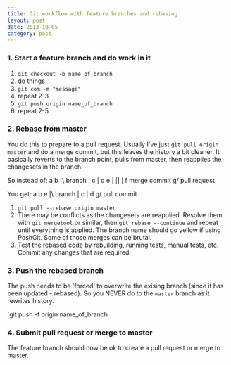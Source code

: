```yaml
---
title: Git workflow with feature branches and rebasing
layout: post
date: 2013-10-05
category: post
---
```



### 1. Start a feature branch and do work in it

1. `git checkout -b name_of_branch`
2. do things
3. `git com -m "message"`
4. repeat 2-3
5. `git push origin name_of_branch`
6. repeat 2-5


### 2. Rebase from master

You do this to prepare to a pull request. Usually I've just `git pull origin master` and do a merge commit, but this leaves the history a bit cleaner. It basically reverts to the branch point, pulls from master, then reapplies the changesets in the branch.

So instead of:
	a
	b
	|\    branch
	| c
	| d
	e |
	|\|
	| f   merge commit
	g/    pull request

You get:
	a
	b
	e
	|\    branch
	| c
	| d
	g/    pull commit

1. `git pull --rebase origin master`
2. There may be conflicts as the changesets are reapplied. Resolve them with `git mergetool` or similar, then `git rebase --continue` and repeat until everything is applied. The branch name should go yellow if using PoshGit. Some of those merges can be brutal.
3. Test the rebased code by rebuilding, running tests, manual tests, etc. Commit any changes that are required.


### 3. Push the rebased branch

The push needs to be 'forced' to overwrite the exising branch (since it has been updated - rebased). So you NEVER do to the `master` branch as it rewrites history.

`git push -f origin name_of_branch


### 4. Submit pull request or merge to master

The feature branch should now be ok to create a pull request or merge to master.

